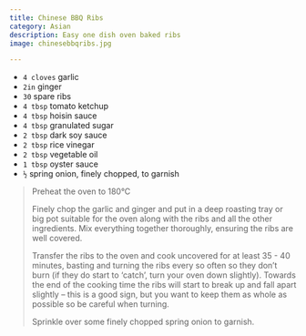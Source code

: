 ```yaml
---
title: Chinese BBQ Ribs 
category: Asian
description: Easy one dish oven baked ribs
image: chinesebbqribs.jpg

--- 
```

* `4 cloves` garlic
* `2in` ginger
* `30` spare ribs
* `4 tbsp` tomato ketchup
* `4 tbsp` hoisin sauce
* `4 tbsp` granulated sugar
* `2 tbsp` dark soy sauce
* `2 tbsp` rice vinegar
* `2 tbsp` vegetable oil
* `1 tbsp` oyster sauce
* `½` spring onion, finely chopped, to garnish

> Preheat the oven to 180°C
>
> Finely chop the garlic and ginger and put in a deep roasting tray or big pot suitable for the oven along with the ribs and all the other ingredients. Mix everything together thoroughly, ensuring the ribs are well covered.
>
> Transfer the ribs to the oven and cook uncovered for at least 35 - 40 minutes, basting and turning the ribs every so often so they don’t burn (if they do start to ‘catch’, turn your oven down slightly). Towards the end of the cooking time the ribs will start to break up and fall apart slightly – this is a good sign, but you want to keep them as whole as possible so be careful when turning.
>
>  Sprinkle over some finely chopped spring onion to garnish.


